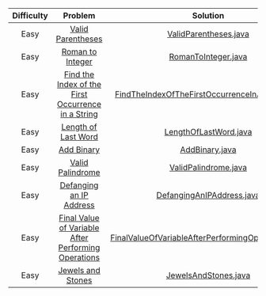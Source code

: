 | Difficulty |                                                            Problem                                                       		 		                                                             |                            Solution                                                                                                                               				 		                            
|:----------:|:------------------------------------------------------------------------------------------------------------------------------------------------------------------------------------------:|:----------------------------------------------------------------------------------------------------------------------------------------------------------------------------------------------------:|
|  Easy   	  |                                  [Valid Parentheses](https://leetcode.com/problems/valid-parentheses)                                               		 		                                  |                                 [ValidParentheses.java](https://github.com/Jyeverson/leetcode/blob/main/src/JAVA.ValidParentheses.java)                     				 		                                  |															   |
|  Easy   	  |                                   [Roman to Integer](https://leetcode.com/problems/roman-to-integer)                                               		 		                                   |                                   [RomanToInteger.java](https://github.com/Jyeverson/leetcode/blob/main/src/JAVA.RomanToInteger.java)                     				 		                                    |															   |
|  Easy   	  | [Find the Index of the First Occurrence in a String](https://leetcode.com/problems/find-the-index-of-the-first-occurrence-in-a-string)                                               		 		 |        [FindTheIndexOfTheFirstOccurrenceInAString.java](https://github.com/Jyeverson/leetcode/blob/main/src/JAVA.FindTheIndexOfTheFirstOccurrenceInAString.java)                     				 		         |															   |
|  Easy   	  |                                [Length of Last Word](https://leetcode.com/problems/length-of-last-word)                                               		 		                                |                                 [LengthOfLastWord.java](https://github.com/Jyeverson/leetcode/blob/main/src/JAVA.LengthOfLastWord.java)                     				 		                                  |															   |
|  Easy   	  |                                         [Add Binary](https://leetcode.com/problems/add-binary)                                               		 		                                         |                                        [AddBinary.java](https://github.com/Jyeverson/leetcode/blob/main/src/JAVA.AddBinary.java)                     				 		                                         |															   |
|  Easy   	  |                                   [Valid Palindrome](https://leetcode.com/problems/valid-palindrome)                                               		 		                                   |                                  [ValidPalindrome.java](https://github.com/Jyeverson/leetcode/blob/main/src/JAVA.ValidPalindrome.java)                     				 		                                   |															   |
|  Easy   	  |                            [Defanging an IP Address](https://leetcode.com/problems/defanging-an-ip-address)                                               		 		                            |                                  [DefangingAnIPAddress.java](https://github.com/Jyeverson/leetcode/blob/main/src/JAVA.DefangingAnIPAddress.java)                     				 		                                   |															   |
|  Easy   	  |                                        [Final Value of Variable After Performing Operations](https://leetcode.com/problems/final-value-of-variable-after-performing-operations)                                               		 		                                         |                                  [FinalValueOfVariableAfterPerformingOperations.java](https://github.com/Jyeverson/leetcode/blob/main/src/JAVA.FinalValueOfVariableAfterPerformingOperations.java)                     				 		                                   |															   |
|  Easy   	  |                                        [Jewels and Stones](https://leetcode.com/problems/jewels-and-stones)                                               		 		                                         |                                  [JewelsAndStones.java](https://github.com/Jyeverson/leetcode/blob/main/src/JAVA.JewelsAndStones.java)                     				 		                                   |															   |
